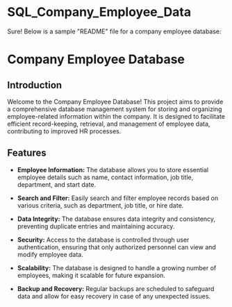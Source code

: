 # SQL_Company_Employee_Data
Sure! Below is a sample "README" file for a company employee database:

# Company Employee Database

## Introduction

Welcome to the Company Employee Database! This project aims to provide a comprehensive database management system for storing and organizing employee-related information within the company. It is designed to facilitate efficient record-keeping, retrieval, and management of employee data, contributing to improved HR processes.

## Features

- **Employee Information:** The database allows you to store essential employee details such as name, contact information, job title, department, and start date.

- **Search and Filter:** Easily search and filter employee records based on various criteria, such as department, job title, or hire date.

- **Data Integrity:** The database ensures data integrity and consistency, preventing duplicate entries and maintaining accuracy.

- **Security:** Access to the database is controlled through user authentication, ensuring that only authorized personnel can view and modify employee data.

- **Scalability:** The database is designed to handle a growing number of employees, making it scalable for future expansion.

- **Backup and Recovery:** Regular backups are scheduled to safeguard data and allow for easy recovery in case of any unexpected issues.

